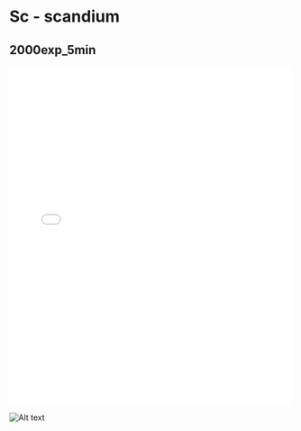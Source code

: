 # Sc - scandium

## 2000exp_5min

<iframe src="../Sc_2000exp_5min.html" width="100%" height="600px" frameborder="0"></iframe>

![Alt text](Sc_2000exp_5min.png)

